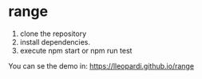 # range

1) clone the repository
2) install dependencies.  
3) execute npm start or npm run test

You can se the demo in: https://lleopardi.github.io/range
